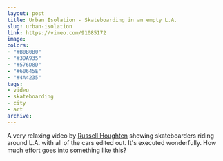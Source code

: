 ```yaml
---
layout: post
title: Urban Isolation - Skateboarding in an empty L.A.
slug: urban-isolation
link: https://vimeo.com/91085172
image:
colors:
- "#B0B0B0"
- "#3DA935"
- "#576D8D"
- "#60645E"
- "#4A4235"
tags:
- video
- skateboarding
- city
- art
archive:
---
```


A very relaxing video by [Russell Houghten](http://www.russellhoughten.com/) showing skateboarders riding around L.A. with all of the cars edited out. It's executed wonderfully. How much effort goes into something like this?
